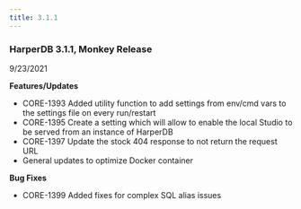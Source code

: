 ```yaml
---
title: 3.1.1
---
```


### HarperDB 3.1.1, Monkey Release

9/23/2021

**Features/Updates**

- CORE-1393 Added utility function to add settings from env/cmd vars to the settings file on every run/restart
- CORE-1395 Create a setting which will allow to enable the local Studio to be served from an instance of HarperDB
- CORE-1397 Update the stock 404 response to not return the request URL
- General updates to optimize Docker container

**Bug Fixes**

- CORE-1399 Added fixes for complex SQL alias issues
